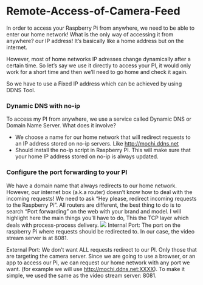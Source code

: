 # Remote-Access-of-Camera-Feed
In order to access your Raspberry Pi from anywhere, we need to be able to enter our home network! What is the only way of accessing it from anywhere? our IP address! It’s basically like a home address but on the internet.

However, most of home networks IP adresses change dynamically after a certain time. So let’s say we use it directly to access your PI, it would only work for a short time and then we’ll need to go home and check it again.

So we have to use a Fixed IP address which can be achieved by using DDNS Tool.
### Dynamic DNS with no-ip
To access my PI from anywhere, we use a service called Dynamic DNS or Domain Name Server. What does it involve?
- We choose a name for our home network that will redirect requests to an IP address stored on no-ip servers. Like http://mochi.ddns.net
- Should install the no-ip script in Raspberry PI. This will make sure that your home IP address stored on no-ip is always updated.

### Configure the port forwarding to your PI
 We have a domain name that always redirects to our home network. However, our internet box (a.k.a router) doesn’t know how to deal with the incoming requests! We need to ask “Hey please, redirect incoming requests to the Raspberry Pi”. All routers are different, the best thing to do is to search “Port forwarding” on the web with your brand and model. I will highlight here the main things you’ll have to do, This the TCP layer which deals with process-process delivery.
 ![](https://hackernoon.com/hn-images/1*1TZhxFzf_U6OEKceMSR1CA.png)
 Internal Port: The port on the raspberry Pi where requests should be redirected to. In our case, the video stream server is at 8081.

External Port: We don’t want ALL requests redirect to our PI. Only those that are targeting the camera server. Since we are going to use a browser, or an app to access our Pi, we can request our home network with any port we want. (for example we will use http://mochi.ddns.net:XXXX). To make it simple, we used the same as the video stream server: 8081.

